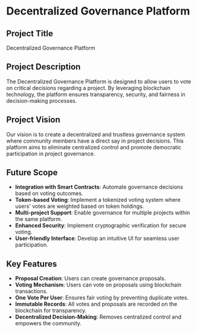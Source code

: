 # Decentralized Governance Platform

## Project Title
Decentralized Governance Platform

## Project Description
The Decentralized Governance Platform is designed to allow users to vote on critical decisions regarding a project. By leveraging blockchain technology, the platform ensures transparency, security, and fairness in decision-making processes.

## Project Vision
Our vision is to create a decentralized and trustless governance system where community members have a direct say in project decisions. This platform aims to eliminate centralized control and promote democratic participation in project governance.

## Future Scope
- **Integration with Smart Contracts**: Automate governance decisions based on voting outcomes.
- **Token-based Voting**: Implement a tokenized voting system where users' votes are weighted based on token holdings.
- **Multi-project Support**: Enable governance for multiple projects within the same platform.
- **Enhanced Security**: Implement cryptographic verification for secure voting.
- **User-friendly Interface**: Develop an intuitive UI for seamless user participation.

## Key Features
- **Proposal Creation**: Users can create governance proposals.
- **Voting Mechanism**: Users can vote on proposals using blockchain transactions.
- **One Vote Per User**: Ensures fair voting by preventing duplicate votes.
- **Immutable Records**: All votes and proposals are recorded on the blockchain for transparency.
- **Decentralized Decision-Making**: Removes centralized control and empowers the community.

